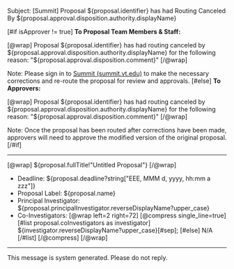 Subject: [Summit] Proposal ${proposal.identifier} has had Routing Canceled By ${proposal.approval.disposition.authority.displayName}

[#if isApprover != true]
**To Proposal Team Members & Staff:**

[@wrap]
Proposal ${proposal.identifier} has had routing canceled by ${proposal.approval.disposition.authority.displayName} for the following reason: "${proposal.approval.disposition.comment}"
[/@wrap]

Note: Please sign in to [Summit (summit.vt.edu)](summit.vt.edu) to make the necessary corrections and re-route the proposal for review and approvals.
[#else]
**To Approvers:**

[@wrap]
Proposal ${proposal.identifier} has had routing canceled by ${proposal.approval.disposition.authority.displayName} for the following reason: "${proposal.approval.disposition.comment}"
[/@wrap]

Note: Once the proposal has been routed after corrections have been made, approvers will need to approve the modified version of the original proposal.
[/#if]

------------------------------------------------------------------------
[@wrap]
${proposal.fullTitle!"Untitled Proposal"}
[/@wrap]

* Deadline:
  ${proposal.deadline?string["EEE, MMM d, yyyy, hh:mm a zzz"]}
* Proposal Label:
  ${proposal.name}
* Principal Investigator:
  ${proposal.principalInvestigator.reverseDisplayName?upper_case}
* Co-Investigators:
  [@wrap left=2 right=72]
  [@compress single_line=true]
  [#list proposal.coInvestigators as investigator]
  ${investigator.reverseDisplayName?upper_case}[#sep];
  [#else] N/A
  [/#list]
  [/@compress]
  [/@wrap]

------------------------------------------------------------------------
This message is system generated.
Please do not reply.
